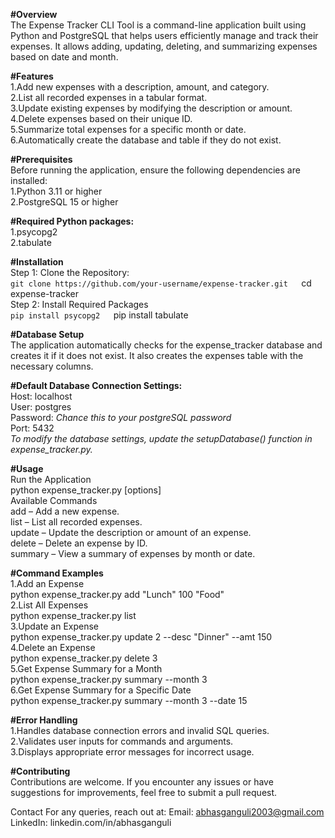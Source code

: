 **#Overview**  
The Expense Tracker CLI Tool is a command-line application built using Python and PostgreSQL that helps users efficiently manage and track their expenses. It allows adding, updating, deleting, and summarizing expenses based on date and month.

**#Features**  
1.Add new expenses with a description, amount, and category.  
2.List all recorded expenses in a tabular format.  
3.Update existing expenses by modifying the description or amount.  
4.Delete expenses based on their unique ID.  
5.Summarize total expenses for a specific month or date.  
6.Automatically create the database and table if they do not exist.  

**#Prerequisites**  
Before running the application, ensure the following dependencies are installed:  
1.Python 3.11 or higher  
2.PostgreSQL 15 or higher  

**#Required Python packages:**  
1.psycopg2  
2.tabulate  

**#Installation**  
Step 1: Clone the Repository:   
`git clone https://github.com/your-username/expense-tracker.git  
`cd expense-tracker  
Step 2: Install Required Packages  
`pip install psycopg2  
`pip install tabulate  
  
**#Database Setup**  
The application automatically checks for the expense_tracker database and creates it if it does not exist. It also creates the expenses table with the necessary columns.  

**#Default Database Connection Settings:**  
Host: localhost  
User: postgres  
Password: *Chance this to your postgreSQL password*  
Port: 5432  
*To modify the database settings, update the setupDatabase() function in expense_tracker.py.*  

**#Usage**  
Run the Application  
    python expense_tracker.py <command> [options]  
Available Commands  
    add – Add a new expense.  
    list – List all recorded expenses.  
    update – Update the description or amount of an expense.  
    delete – Delete an expense by ID.  
    summary – View a summary of expenses by month or date.  

**#Command Examples**  
1.Add an Expense  
    python expense_tracker.py add "Lunch" 100 "Food"  
2.List All Expenses  
    python expense_tracker.py list  
3.Update an Expense  
    python expense_tracker.py update 2 --desc "Dinner" --amt 150  
4.Delete an Expense  
    python expense_tracker.py delete 3  
5.Get Expense Summary for a Month  
    python expense_tracker.py summary --month 3  
6.Get Expense Summary for a Specific Date  
    python expense_tracker.py summary --month 3 --date 15  

**#Error Handling**  
1.Handles database connection errors and invalid SQL queries.  
2.Validates user inputs for commands and arguments.  
3.Displays appropriate error messages for incorrect usage.  

**#Contributing**  
Contributions are welcome. If you encounter any issues or have suggestions for improvements, feel free to submit a pull request.

Contact
For any queries, reach out at:
Email: abhasganguli2003@gmail.com
LinkedIn: linkedin.com/in/abhasganguli
